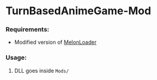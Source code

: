 # TurnBasedAnimeGame-Mod

### Requirements:
- Modified version of [MelonLoader](https://github.com/LavaGang/MelonLoader)

### Usage:
1. DLL goes inside ``Mods/``

